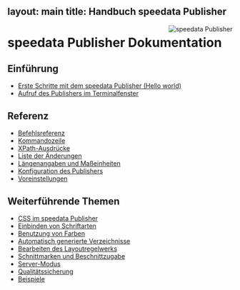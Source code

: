 layout: main
title: Handbuch speedata Publisher
---
<p><img src="assets/images/publisher.png" style="float:right;" alt="speedata Publisher"/></p>

speedata Publisher Dokumentation
================================

Einführung
----------


* [Erste Schritte mit dem speedata Publisher (Hello world)](description-de/firststeps.html)
* [Aufruf des Publishers im Terminalfenster](description-de/publisherusage.html)


Referenz
--------

 * [Befehlsreferenz](commands-de/layout.html)
 * [Kommandozeile](description-de/commandline.html)
 * [XPath-Ausdrücke](description-de/xpath.html)
 * [Liste der Änderungen](description-de/changelog.html)
 * [Längenangaben und Maßeinheiten](description-de/lengths.html)
 * [Konfiguration des Publishers](description-de/configuration.html)
 * [Voreinstellungen](description-de/defaults.html)

Weiterführende Themen
---------------------

 * [CSS im speedata Publisher](description-de/css.html)
 * [Einbinden von Schriftarten](description-de/fonts.html)
 * [Benutzung von Farben](description-de/colors.html)
 * [Automatisch generierte Verzeichnisse](description-de/directories.html)
 * [Bearbeiten des Layoutregelwerks](description-de/xmlediting.html)
 * [Schnittmarken und Beschnittzugabe](description-de/cutmarks.html)
 * [Server-Modus](description-de/servermode.html)
 * [Qualitätssicherung](description-de/qualityassurance.html)
 * [Beispiele](examples-de/index.html)
